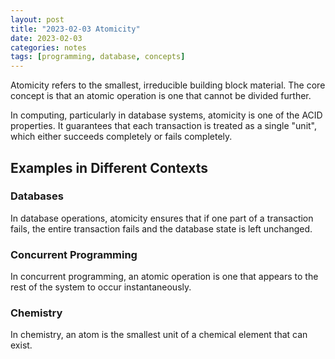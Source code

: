 ```yaml
---
layout: post
title: "2023-02-03 Atomicity"
date: 2023-02-03
categories: notes
tags: [programming, database, concepts]
---
```


Atomicity refers to the smallest, irreducible building block material. The core concept is that an atomic operation is one that cannot be divided further.

In computing, particularly in database systems, atomicity is one of the ACID properties. It guarantees that each transaction is treated as a single "unit", which either succeeds completely or fails completely.

## Examples in Different Contexts

### Databases
In database operations, atomicity ensures that if one part of a transaction fails, the entire transaction fails and the database state is left unchanged.

### Concurrent Programming
In concurrent programming, an atomic operation is one that appears to the rest of the system to occur instantaneously.

### Chemistry
In chemistry, an atom is the smallest unit of a chemical element that can exist.
